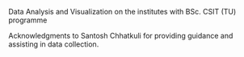 Data Analysis and Visualization on the institutes with BSc. CSIT (TU) programme

Acknowledgments to Santosh Chhatkuli for providing guidance and assisting in data collection.